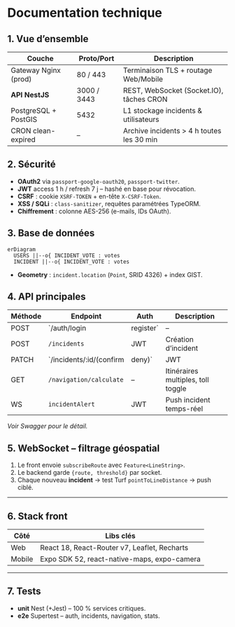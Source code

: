 # Documentation technique

## 1. Vue d’ensemble

| Couche                | Proto/Port | Description                                      |
|-----------------------|------------|--------------------------------------------------|
| Gateway Nginx (prod)  | 80 / 443   | Terminaison TLS + routage Web/Mobile             |
| **API NestJS**        | 3000 / 3443| REST, WebSocket (Socket.IO), tâches CRON         |
| PostgreSQL + PostGIS  | 5432       | L1 stockage incidents & utilisateurs             |
| CRON clean-expired    | –          | Archive incidents > 4 h toutes les 30 min        |

## 2. Sécurité

* **OAuth2** via `passport-google-oauth20`, `passport-twitter`.
* **JWT** access 1 h / refresh 7 j – hashé en base pour révocation.
* **CSRF** : cookie `XSRF-TOKEN` + en-tête `X-CSRF-Token`.
* **XSS / SQLi** : `class-sanitizer`, requêtes paramétrées TypeORM.
* **Chiffrement** : colonne AES-256 (e-mails, IDs OAuth).

## 3. Base de données

```mermaid
erDiagram
  USERS ||--o{ INCIDENT_VOTE : votes
  INCIDENT ||--o{ INCIDENT_VOTE : votes
```

* **Geometry** : `incident.location` (`Point`, SRID 4326) + index GIST.

## 4. API principales

| Méthode | Endpoint                         | Auth | Description                        |
|---------|----------------------------------|------|------------------------------------|
| POST    | `/auth/login | register`         | –    | JWT (+refresh)                     |
| POST    | `/incidents`                    | JWT  | Création d’incident                |
| PATCH   | `/incidents/:id/(confirm|deny)` | JWT  | Vote utilisateur                   |
| GET     | `/navigation/calculate`         | –    | Itinéraires multiples, toll toggle |
| WS      | `incidentAlert`                 | JWT  | Push incident temps-réel           |

*Voir Swagger pour le détail.*

## 5. WebSocket – filtrage géospatial

1. Le front envoie `subscribeRoute` avec `Feature<LineString>`.
2. Le backend garde `{route, threshold}` par socket.
3. Chaque nouveau **incident** → test Turf `pointToLineDistance` → push ciblé.

---

## 6. Stack front

| Côté | Libs clés                  |
|------|---------------------------|
| Web  | React 18, React-Router v7, Leaflet, Recharts |
| Mobile | Expo SDK 52, react-native-maps, expo-camera |

---

## 7. Tests

* **unit** Nest (+Jest) – 100 % services critiques.
* **e2e** Supertest – auth, incidents, navigation, stats.